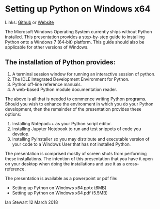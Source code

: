 # Setting up Python on Windows x64
Links: [Github](https://github.com/irsbugs/meetings/blob/master/2018/2018-03-12/ian/README.md) or [Website](https://irsbugs.github.io/meetings/2018/2018-03-12/ian/) 

The Microsoft Windows Operating System currently ships without Python installed. 
This presentation provides a step-by-step guide to installing Python onto a 
Windows 7 (64-bit) platform. This guide should also be applicable for other 
versions of Windows.

## The installation of Python provides: 

1. A terminal session window for running an interactive session of python.
2. The IDLE Integrated Development Environment for Python.
3. Python off-line reference manuals.
4. A web-based Python module documentation reader.

The above is all that is needed to commence writing Python programs. Should 
you wish to enhance the environment in which you do your Python 
development, then the remainder of the presentation provides these options:

1. Installing Notepad++ as your Python script editor.
2. Installing Jupyter Notebook to run and test snippets of code you develop.
3. Installing PyInstaller so you may distribute and executable version of your 
code to a Windows User that has not installed Python.

The presentation is comprised mostly of screen shots from performing these 
installations. The intention of this presentation that you have it open on your 
desktop when doing the installations and use it as a cross-reference.

The presentation is available as a powerpoint or pdf file:
* Setting up Python on Windows x64.pptx (6MB)
* Setting up Python on Windows x64.pdf (5.5MB)

Ian Stewart
12 March 2018








